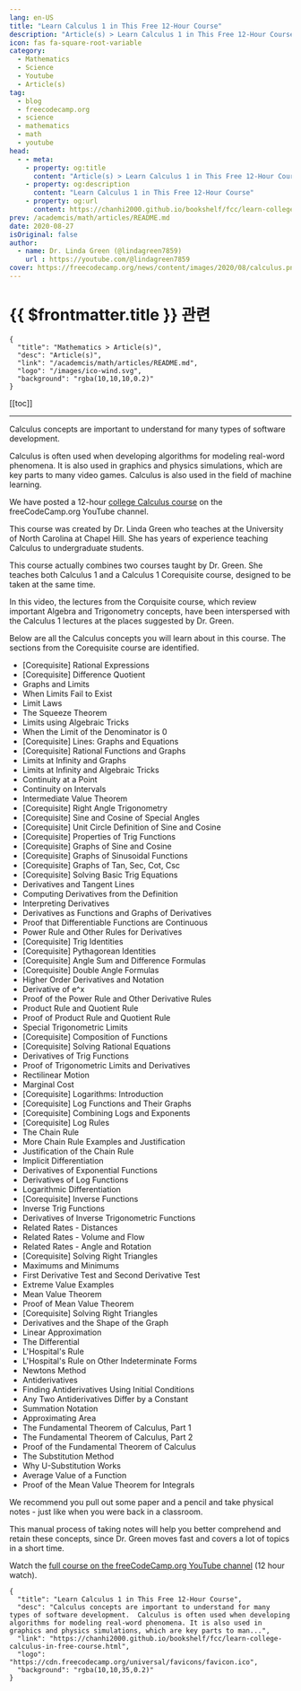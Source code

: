 ```yaml
---
lang: en-US
title: "Learn Calculus 1 in This Free 12-Hour Course"
description: "Article(s) > Learn Calculus 1 in This Free 12-Hour Course"
icon: fas fa-square-root-variable
category: 
  - Mathematics
  - Science
  - Youtube
  - Article(s)
tag:
  - blog
  - freecodecamp.org
  - science
  - mathematics
  - math
  - youtube
head:
  - - meta:
    - property: og:title
      content: "Article(s) > Learn Calculus 1 in This Free 12-Hour Course"
    - property: og:description
      content: "Learn Calculus 1 in This Free 12-Hour Course"
    - property: og:url
      content: https://chanhi2000.github.io/bookshelf/fcc/learn-college-calculus-in-free-course.html
prev: /academcis/math/articles/README.md
date: 2020-08-27
isOriginal: false
author:
  - name: Dr. Linda Green (@lindagreen7859)
    url : https://youtube.com/@lindagreen7859
cover: https://freecodecamp.org/news/content/images/2020/08/calculus.png
---
```


# {{ $frontmatter.title }} 관련

```component VPCard
{
  "title": "Mathematics > Article(s)",
  "desc": "Article(s)",
  "link": "/academcis/math/articles/README.md",
  "logo": "/images/ico-wind.svg",
  "background": "rgba(10,10,10,0.2)"
}
```

[[toc]]

---

<SiteInfo
  name="Learn Calculus 1 in This Free 12-Hour Course"
  desc="Calculus concepts are important to understand for many types of software development.  Calculus is often used when developing algorithms for modeling real-word phenomena. It is also used in graphics and physics simulations, which are key parts to man..."
  url="https://freecodecamp.org/news/learn-college-calculus-in-free-course"
  logo="https://cdn.freecodecamp.org/universal/favicons/favicon.ico"
  preview="https://freecodecamp.org/news/content/images/2020/08/calculus.png"/>

Calculus concepts are important to understand for many types of software development.

Calculus is often used when developing algorithms for modeling real-word phenomena. It is also used in graphics and physics simulations, which are key parts to many video games. Calculus is also used in the field of machine learning.

We have posted a 12-hour [<VPIcon icon="fa-brands fa-youtube"/>college Calculus course](https://youtu.be/HfACrKJ_Y2w) on the freeCodeCamp.org YouTube channel.

This course was created by Dr. Linda Green who teaches at the University of North Carolina at Chapel Hill. She has years of experience teaching Calculus to undergraduate students.

This course actually combines two courses taught by Dr. Green. She teaches both Calculus 1 and a Calculus 1 Corequisite course, designed to be taken at the same time.

In this video, the lectures from the Corquisite course, which review important Algebra and Trigonometry concepts, have been interspersed with the Calculus 1 lectures at the places suggested by Dr. Green.

Below are all the Calculus concepts you will learn about in this course. The sections from the Corequisite course are identified.

- \[Corequisite\] Rational Expressions
- \[Corequisite\] Difference Quotient
- Graphs and Limits
- When Limits Fail to Exist
- Limit Laws
- The Squeeze Theorem
- Limits using Algebraic Tricks
- When the Limit of the Denominator is 0
- \[Corequisite\] Lines: Graphs and Equations
- \[Corequisite\] Rational Functions and Graphs
- Limits at Infinity and Graphs
- Limits at Infinity and Algebraic Tricks
- Continuity at a Point
- Continuity on Intervals
- Intermediate Value Theorem
- \[Corequisite\] Right Angle Trigonometry
- \[Corequisite\] Sine and Cosine of Special Angles
- \[Corequisite\] Unit Circle Definition of Sine and Cosine
- \[Corequisite\] Properties of Trig Functions
- \[Corequisite\] Graphs of Sine and Cosine
- \[Corequisite\] Graphs of Sinusoidal Functions
- \[Corequisite\] Graphs of Tan, Sec, Cot, Csc
- \[Corequisite\] Solving Basic Trig Equations
- Derivatives and Tangent Lines
- Computing Derivatives from the Definition
- Interpreting Derivatives
- Derivatives as Functions and Graphs of Derivatives
- Proof that Differentiable Functions are Continuous
- Power Rule and Other Rules for Derivatives
- \[Corequisite\] Trig Identities
- \[Corequisite\] Pythagorean Identities
- \[Corequisite\] Angle Sum and Difference Formulas
- \[Corequisite\] Double Angle Formulas
- Higher Order Derivatives and Notation
- Derivative of e^x
- Proof of the Power Rule and Other Derivative Rules
- Product Rule and Quotient Rule
- Proof of Product Rule and Quotient Rule
- Special Trigonometric Limits
- \[Corequisite\] Composition of Functions
- \[Corequisite\] Solving Rational Equations
- Derivatives of Trig Functions
- Proof of Trigonometric Limits and Derivatives
- Rectilinear Motion
- Marginal Cost
- \[Corequisite\] Logarithms: Introduction
- \[Corequisite\] Log Functions and Their Graphs
- \[Corequisite\] Combining Logs and Exponents
- \[Corequisite\] Log Rules
- The Chain Rule
- More Chain Rule Examples and Justification
- Justification of the Chain Rule
- Implicit Differentiation
- Derivatives of Exponential Functions
- Derivatives of Log Functions
- Logarithmic Differentiation
- \[Corequisite\] Inverse Functions
- Inverse Trig Functions
- Derivatives of Inverse Trigonometric Functions
- Related Rates - Distances
- Related Rates - Volume and Flow
- Related Rates - Angle and Rotation
- \[Corequisite\] Solving Right Triangles
- Maximums and Minimums
- First Derivative Test and Second Derivative Test
- Extreme Value Examples
- Mean Value Theorem
- Proof of Mean Value Theorem
- \[Corequisite\] Solving Right Triangles
- Derivatives and the Shape of the Graph
- Linear Approximation
- The Differential
- L'Hospital's Rule
- L'Hospital's Rule on Other Indeterminate Forms
- Newtons Method
- Antiderivatives
- Finding Antiderivatives Using Initial Conditions
- Any Two Antiderivatives Differ by a Constant
- Summation Notation
- Approximating Area
- The Fundamental Theorem of Calculus, Part 1
- The Fundamental Theorem of Calculus, Part 2
- Proof of the Fundamental Theorem of Calculus
- The Substitution Method
- Why U-Substitution Works
- Average Value of a Function
- Proof of the Mean Value Theorem for Integrals

We recommend you pull out some paper and a pencil and take physical notes - just like when you were back in a classroom.

This manual process of taking notes will help you better comprehend and retain these concepts, since Dr. Green moves fast and covers a lot of topics in a short time.

Watch the [<VPIcon icon="fa-brands fa-youtube"/>full course on the freeCodeCamp.org YouTube channel](https://youtu.be/HfACrKJ_Y2w) (12 hour watch).

<VidStack src="youtube/HfACrKJ_Y2w" />

<!-- TODO: add ARTICLE CARD -->
```component VPCard
{
  "title": "Learn Calculus 1 in This Free 12-Hour Course",
  "desc": "Calculus concepts are important to understand for many types of software development.  Calculus is often used when developing algorithms for modeling real-word phenomena. It is also used in graphics and physics simulations, which are key parts to man...",
  "link": "https://chanhi2000.github.io/bookshelf/fcc/learn-college-calculus-in-free-course.html",
  "logo": "https://cdn.freecodecamp.org/universal/favicons/favicon.ico",
  "background": "rgba(10,10,35,0.2)"
}
```
